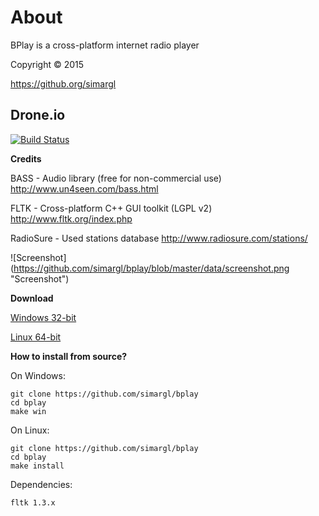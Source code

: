 About
======= 
BPlay is a cross-platform internet radio player

Copyright © 2015

<https://github.org/simargl>

## Drone.io
[![Build Status](https://drone.io/github.com/simargl/bplay/status.png)](https://drone.io/github.com/simargl/bplay/latest)

**Credits**

BASS - Audio library (free for non-commercial use) 
http://www.un4seen.com/bass.html

FLTK - Cross-platform C++ GUI toolkit (LGPL v2) 
http://www.fltk.org/index.php

RadioSure - Used stations database 
http://www.radiosure.com/stations/

![Screenshot]
(https://github.com/simargl/bplay/blob/master/data/screenshot.png "Screenshot")

**Download**

[Windows 32-bit](https://github.com/simargl/bplay/raw/master/releases/bplay-1.0.5-win32.tar.xz)

[Linux 64-bit](https://drone.io/github.com/simargl/bplay/files/bplay-amd64.tar.xz)

**How to install from source?**

On Windows:
````
git clone https://github.com/simargl/bplay
cd bplay
make win
````
On Linux:
````
git clone https://github.com/simargl/bplay
cd bplay
make install
````
Dependencies:
````
fltk 1.3.x
````
